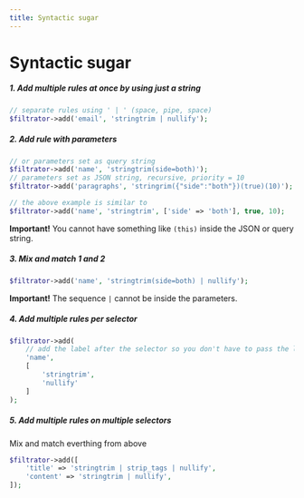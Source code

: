 ```yaml
---
title: Syntactic sugar
---
```


# Syntactic sugar


##### 1. Add multiple rules at once by using just a string
```php
// separate rules using ' | ' (space, pipe, space)
$filtrator->add('email', 'stringtrim | nullify');
```

##### 2. Add rule with parameters
```php
// or parameters set as query string
$filtrator->add('name', 'stringtrim(side=both)');
// parameters set as JSON string, recursive, priority = 10
$filtrator->add('paragraphs', 'stringrim({"side":"both"})(true)(10)');

// the above example is similar to
$filtrator->add('name', 'stringtrim', ['side' => 'both'], true, 10);
```

**Important!** You cannot have something like `(this)` inside the JSON or query string.

##### 3. Mix and match 1 and 2
```php
$filtrator->add('name', 'stringtrim(side=both) | nullify');
```

**Important!** The sequence ` | ` cannot be inside the parameters.

##### 4. Add multiple rules per selector
```php
$filtrator->add(
    // add the label after the selector so you don't have to pass the label to every rule
    'name', 
    [
        'stringtrim',
        'nullify'
    ]
);
```

##### 5. Add multiple rules on multiple selectors
Mix and match everthing from above
```php
$filtrator->add([
    'title' => 'stringtrim | strip_tags | nullify',
    'content' => 'stringtrim | nullify',
]);
```